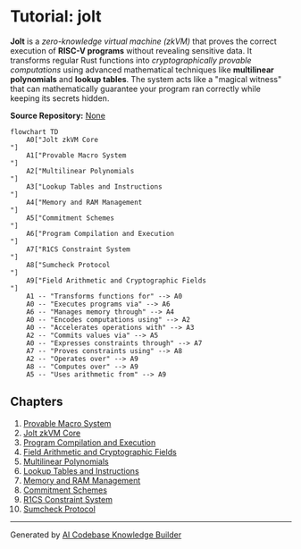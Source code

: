 # Tutorial: jolt

**Jolt** is a *zero-knowledge virtual machine (zkVM)* that proves the correct execution of **RISC-V programs** without revealing sensitive data. 
It transforms regular Rust functions into *cryptographically provable computations* using advanced mathematical techniques like **multilinear polynomials** and **lookup tables**. 
The system acts like a "magical witness" that can mathematically guarantee your program ran correctly while keeping its secrets hidden.


**Source Repository:** [None](None)

```mermaid
flowchart TD
    A0["Jolt zkVM Core
"]
    A1["Provable Macro System
"]
    A2["Multilinear Polynomials
"]
    A3["Lookup Tables and Instructions
"]
    A4["Memory and RAM Management
"]
    A5["Commitment Schemes
"]
    A6["Program Compilation and Execution
"]
    A7["R1CS Constraint System
"]
    A8["Sumcheck Protocol
"]
    A9["Field Arithmetic and Cryptographic Fields
"]
    A1 -- "Transforms functions for" --> A0
    A0 -- "Executes programs via" --> A6
    A6 -- "Manages memory through" --> A4
    A0 -- "Encodes computations using" --> A2
    A0 -- "Accelerates operations with" --> A3
    A2 -- "Commits values via" --> A5
    A0 -- "Expresses constraints through" --> A7
    A7 -- "Proves constraints using" --> A8
    A2 -- "Operates over" --> A9
    A8 -- "Computes over" --> A9
    A5 -- "Uses arithmetic from" --> A9
```

## Chapters

1. [Provable Macro System
](01_provable_macro_system_.md)
2. [Jolt zkVM Core
](02_jolt_zkvm_core_.md)
3. [Program Compilation and Execution
](03_program_compilation_and_execution_.md)
4. [Field Arithmetic and Cryptographic Fields
](04_field_arithmetic_and_cryptographic_fields_.md)
5. [Multilinear Polynomials
](05_multilinear_polynomials_.md)
6. [Lookup Tables and Instructions
](06_lookup_tables_and_instructions_.md)
7. [Memory and RAM Management
](07_memory_and_ram_management_.md)
8. [Commitment Schemes
](08_commitment_schemes_.md)
9. [R1CS Constraint System
](09_r1cs_constraint_system_.md)
10. [Sumcheck Protocol
](10_sumcheck_protocol_.md)


---

Generated by [AI Codebase Knowledge Builder](https://github.com/The-Pocket/Tutorial-Codebase-Knowledge)